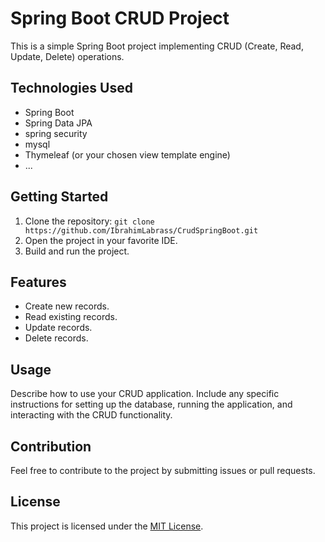 # Spring Boot CRUD Project

This is a simple Spring Boot project implementing CRUD (Create, Read, Update, Delete) operations.

## Technologies Used

- Spring Boot
- Spring Data JPA
- spring security
- mysql
- Thymeleaf (or your chosen view template engine)
- ...

## Getting Started

1. Clone the repository: `git clone https://github.com/IbrahimLabrass/CrudSpringBoot.git`
2. Open the project in your favorite IDE.
3. Build and run the project.

## Features

- Create new records.
- Read existing records.
- Update records.
- Delete records.

## Usage

Describe how to use your CRUD application. Include any specific instructions for setting up the database, running the application, and interacting with the CRUD functionality.

## Contribution

Feel free to contribute to the project by submitting issues or pull requests.

## License

This project is licensed under the [MIT License](LICENSE).
